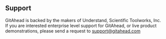 ## Support
GitAhead is backed by the makers of Understand, Scientific Toolworks, Inc. If you are interested
enterprise level support for GitAhead, or live product demonstrations, please send a request to 
[support@gitahead.com](support@gitahead.com)